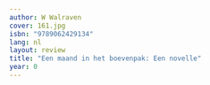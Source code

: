 ```yaml
---
author: W Walraven
cover: 161.jpg
isbn: "9789062429134"
lang: nl
layout: review
title: "Een maand in het boevenpak: Een novelle"
year: 0
---
```

